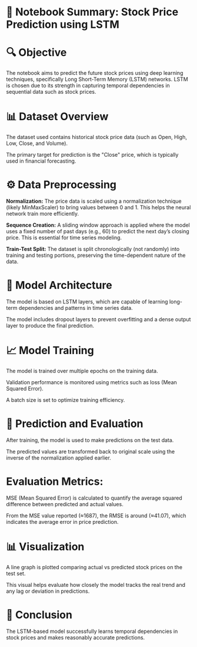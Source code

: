 # **📝 Notebook Summary: Stock Price Prediction using LSTM**

# **🔍 Objective**

The notebook aims to predict the future stock prices using deep learning techniques, specifically Long Short-Term Memory (LSTM) networks. LSTM is chosen due to its strength in capturing temporal dependencies in sequential data such as stock prices.

# **📊 Dataset Overview**

The dataset used contains historical stock price data (such as Open, High, Low, Close, and Volume).

The primary target for prediction is the "Close" price, which is typically used in financial forecasting.

# **⚙️ Data Preprocessing**

**Normalization:**
The price data is scaled using a normalization technique (likely MinMaxScaler) to bring values between 0 and 1. This helps the neural network train more efficiently.

**Sequence Creation:**
A sliding window approach is applied where the model uses a fixed number of past days (e.g., 60) to predict the next day’s closing price. This is essential for time series modeling.

**Train-Test Split:**
The dataset is split chronologically (not randomly) into training and testing portions, preserving the time-dependent nature of the data.

# **🤖 Model Architecture**

The model is based on LSTM layers, which are capable of learning long-term dependencies and patterns in time series data.

The model includes dropout layers to prevent overfitting and a dense output layer to produce the final prediction.

# **📈 Model Training**

The model is trained over multiple epochs on the training data.

Validation performance is monitored using metrics such as loss (Mean Squared Error).

A batch size is set to optimize training efficiency.

# **🧪 Prediction and Evaluation**

After training, the model is used to make predictions on the test data.

The predicted values are transformed back to original scale using the inverse of the normalization applied earlier.

# **Evaluation Metrics:**

MSE (Mean Squared Error) is calculated to quantify the average squared difference between predicted and actual values.

From the MSE value reported (≈1687), the RMSE is around (≈41.07), which indicates the average error in price prediction.

# **📊 Visualization**

A line graph is plotted comparing actual vs predicted stock prices on the test set.

This visual helps evaluate how closely the model tracks the real trend and any lag or deviation in predictions.

# **📌 Conclusion**

The LSTM-based model successfully learns temporal dependencies in stock prices and makes reasonably accurate predictions.
